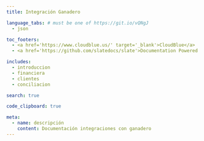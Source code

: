 ```yaml
---
title: Integración Ganadero

language_tabs: # must be one of https://git.io/vQNgJ
  - json

toc_footers:
  - <a href='https://www.cloudblue.us/' target='_blank'>CloudBlue</a>
  - <a href='https://github.com/slatedocs/slate'>Documentation Powered by Slate</a>

includes:
  - introduccion
  - financiera
  - clientes
  - conciliacion

search: true

code_clipboard: true

meta:
  - name: descripción
    content: Documentación integraciones con ganadero
---
```

